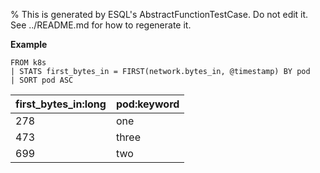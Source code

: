 % This is generated by ESQL's AbstractFunctionTestCase. Do not edit it. See ../README.md for how to regenerate it.

**Example**

```esql
FROM k8s
| STATS first_bytes_in = FIRST(network.bytes_in, @timestamp) BY pod
| SORT pod ASC
```

| first_bytes_in:long | pod:keyword |
| --- | --- |
| 278 | one |
| 473 | three |
| 699 | two |


